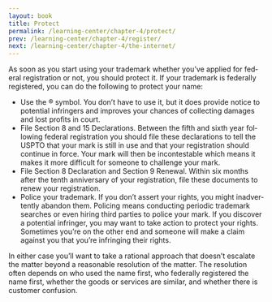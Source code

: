 ```yaml
---
layout: book
title: Protect
permalink: /learning-center/chapter-4/protect/
prev: /learning-center/chapter-4/register/
next: /learning-center/chapter-4/the-internet/
---
```


As soon as you start using your trade­mark whether you’ve applied for fed­eral reg­is­tra­tion or not, you should pro­tect it. If your trade­mark is fed­er­ally reg­is­tered, you can do the fol­low­ing to pro­tect your name:

<ul><li>Use the ® sym­bol. You don’t have to use it, but it does pro­vide notice to poten­tial infringers and improves your chances of col­lect­ing dam­ages and lost prof­its in court.</li>
<li>File Sec­tion 8 and 15 Dec­la­ra­tions. Between the fifth and sixth year fol­low­ing fed­eral reg­is­tra­tion you should file these dec­la­ra­tions to tell the USPTO that your mark is still in use and that your reg­is­tra­tion should con­tinue in force. Your mark will then be incon­testable which means it makes it more dif­fi­cult for some­one to chal­lenge your mark.</li>
<li>File Sec­tion 8 Dec­la­ra­tion and Sec­tion 9 Renewal. Within six months after the tenth anniver­sary of your reg­is­tra­tion, file these doc­u­ments to renew your registration.</li>
<li>Police your trade­mark. If you don’t assert your rights, you might inad­ver­tently aban­don them. Polic­ing means con­duct­ing peri­odic trade­mark searches or even hir­ing third par­ties to police your mark. If you dis­cover a poten­tial infringer, you may want to take action to pro­tect your rights. Some­times you’re on the other end and some­one will make a claim against you that you’re infring­ing their rights.</li></ul>

In either case you’ll want to take a ratio­nal approach that doesn’t esca­late the mat­ter beyond a rea­son­able res­o­lu­tion of the mat­ter. The res­o­lu­tion often depends on who used the name first, who fed­er­ally reg­is­tered the name first, whether the goods or ser­vices are sim­i­lar, and whether there is customer confusion.